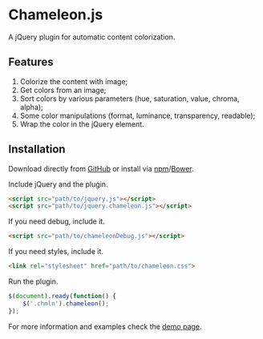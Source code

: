 # Chameleon.js

A jQuery plugin for automatic content colorization.

## Features
1. Colorize the content with image;
2. Get colors from an image;
3. Sort colors by various parameters (hue, saturation, value, chroma, alpha);
4. Some color manipulations (format, luminance, transparency, readable);
5. Wrap the color in the jQuery element.

## Installation
Download directly from [GitHub](https://github.com/bhoodream/Chameleon.js) or install via [npm](https://www.npmjs.com/package/jquery.chameleon.js)/[Bower](http://bower.io/search/?q=jquery.chameleon.js).

Include jQuery and the plugin.
```html
<script src="path/to/jquery.js"></script>
<script src="path/to/jquery.chameleon.js"></script>
```

If you need debug, include it.
```html
<script src="path/to/chameleonDebug.js"></script>
```

If you need styles, include it.
```html
<link rel="stylesheet" href="path/to/chameleon.css">
```

Run the plugin.
```javascript
$(document).ready(function() {
    $('.chmln').chameleon();
});
```


For more information and examples check the [demo page](https://vadimfedorov.ru/lab/chameleon-js).